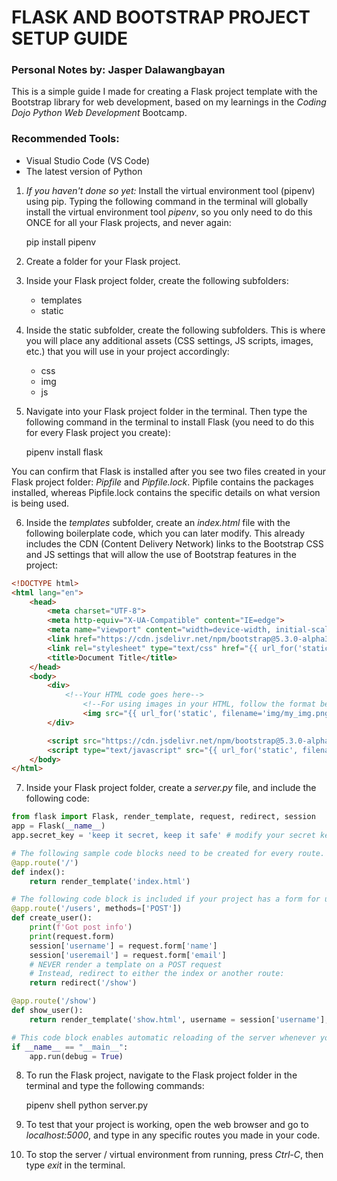 # FLASK AND BOOTSTRAP PROJECT SETUP GUIDE
### Personal Notes by: Jasper Dalawangbayan

This is a simple guide I made for creating a Flask project template with the Bootstrap library for web development, based on my learnings in the *Coding Dojo Python Web Development* Bootcamp.

### Recommended Tools:
- Visual Studio Code (VS Code)
- The latest version of Python

1. *If you haven't done so yet:* Install the virtual environment tool (pipenv) using pip. Typing the following command in the terminal will globally install the virtual environment tool *pipenv*, so you only need to do this ONCE for all your Flask projects, and never again:

    pip install pipenv

2. Create a folder for your Flask project.

3. Inside your Flask project folder, create the following subfolders:
    - templates
    - static

4. Inside the static subfolder, create the following subfolders. This is where you will place any additional assets (CSS settings, JS scripts, images, etc.) that you will use in your project accordingly:
    - css
    - img
    - js

5. Navigate into your Flask project folder in the terminal. Then type the following command in the terminal to install Flask (you need to do this for every Flask project you create):

    pipenv install flask

You can confirm that Flask is installed after you see two files created in your Flask project folder: *Pipfile* and *Pipfile.lock*. Pipfile contains the packages installed, whereas Pipfile.lock contains the specific details on what version is being used.

6. Inside the *templates* subfolder, create an *index.html* file with the following boilerplate code, which you can later modify. This already includes the CDN (Content Delivery Network) links to the Bootstrap CSS and JS settings that will allow the use of Bootstrap features in the project:

```html
<!DOCTYPE html>
<html lang="en">
    <head>
        <meta charset="UTF-8">
        <meta http-equiv="X-UA-Compatible" content="IE=edge">
        <meta name="viewport" content="width=device-width, initial-scale=1.0">
        <link href="https://cdn.jsdelivr.net/npm/bootstrap@5.3.0-alpha3/dist/css/bootstrap.min.css" rel="stylesheet" integrity="sha384-KK94CHFLLe+nY2dmCWGMq91rCGa5gtU4mk92HdvYe+M/SXH301p5ILy+dN9+nJOZ" crossorigin="anonymous">
        <link rel="stylesheet" type="text/css" href="{{ url_for('static', filename='css/style.css') }}">
        <title>Document Title</title>
    </head>
    <body>
        <div>
            <!--Your HTML code goes here-->
                <!--For using images in your HTML, follow the format below-->
                <img src="{{ url_for('static', filename='img/my_img.png') }}" alt="my_img">
        </div>

        <script src="https://cdn.jsdelivr.net/npm/bootstrap@5.3.0-alpha3/dist/js/bootstrap.bundle.min.js" integrity="sha384-ENjdO4Dr2bkBIFxQpeoTz1HIcje39Wm4jDKdf19U8gI4ddQ3GYNS7NTKfAdVQSZe" crossorigin="anonymous"></script>
        <script type="text/javascript" src="{{ url_for('static', filename='js/script.js') }}"></script>
    </body>
</html>
```

7. Inside your Flask project folder, create a *server.py* file, and include the following code:

```python
from flask import Flask, render_template, request, redirect, session
app = Flask(__name__)
app.secret_key = 'keep it secret, keep it safe' # modify your secret key accordingly         

# The following sample code blocks need to be created for every route. You may include optional parameters and arguments into the functions as necessary:
@app.route('/')                 
def index():
    return render_template('index.html')

# The following code block is included if your project has a form for user input and registration:
@app.route('/users', methods=['POST'])
def create_user():
    print(f'Got post info')
    print(request.form)
    session['username'] = request.form['name']
    session['useremail'] = request.form['email']
    # NEVER render a template on a POST request
    # Instead, redirect to either the index or another route:
    return redirect('/show')

@app.route('/show')
def show_user():
    return render_template('show.html', username = session['username'], useremail = session['useremail'])

# This code block enables automatic reloading of the server whenever you make changes to your code while the server is running:
if __name__ == "__main__":      
    app.run(debug = True)
```

8. To run the Flask project, navigate to the Flask project folder in the terminal and type the following commands:

    pipenv shell
    python server.py

9. To test that your project is working, open the web browser and go to *localhost:5000*, and type in any specific routes you made in your code.

10. To stop the server / virtual environment from running, press *Ctrl-C*, then type *exit* in the terminal.